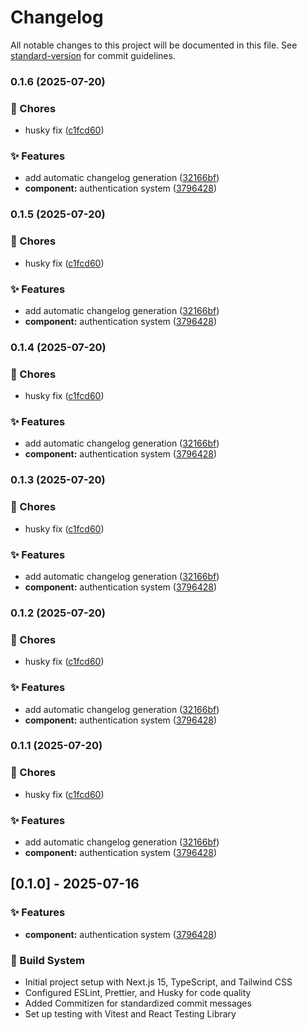 # Changelog

All notable changes to this project will be documented in this file. See [standard-version](https://github.com/conventional-changelog/standard-version) for commit guidelines.

### 0.1.6 (2025-07-20)


### 🔨 Chores

* husky fix ([c1fcd60](https://github.com/tanawat011/my-next-tools/commit/c1fcd609c6a4d5a75370ba9d3562a2556940e792))


### ✨ Features

* add automatic changelog generation ([32166bf](https://github.com/tanawat011/my-next-tools/commit/32166bf0c45e77d41160856c6d8e73103591240a))
* **component:** authentication system ([3796428](https://github.com/tanawat011/my-next-tools/commit/3796428d716c6b45a0242d464f1c2247ae68c034))

### 0.1.5 (2025-07-20)

### 🔨 Chores

- husky fix ([c1fcd60](https://github.com/tanawat011/my-next-tools/commit/c1fcd609c6a4d5a75370ba9d3562a2556940e792))

### ✨ Features

- add automatic changelog generation ([32166bf](https://github.com/tanawat011/my-next-tools/commit/32166bf0c45e77d41160856c6d8e73103591240a))
- **component:** authentication system ([3796428](https://github.com/tanawat011/my-next-tools/commit/3796428d716c6b45a0242d464f1c2247ae68c034))

### 0.1.4 (2025-07-20)

### 🔨 Chores

- husky fix ([c1fcd60](https://github.com/tanawat011/my-next-tools/commit/c1fcd609c6a4d5a75370ba9d3562a2556940e792))

### ✨ Features

- add automatic changelog generation ([32166bf](https://github.com/tanawat011/my-next-tools/commit/32166bf0c45e77d41160856c6d8e73103591240a))
- **component:** authentication system ([3796428](https://github.com/tanawat011/my-next-tools/commit/3796428d716c6b45a0242d464f1c2247ae68c034))

### 0.1.3 (2025-07-20)

### 🔨 Chores

- husky fix ([c1fcd60](https://github.com/tanawat011/my-next-tools/commit/c1fcd609c6a4d5a75370ba9d3562a2556940e792))

### ✨ Features

- add automatic changelog generation ([32166bf](https://github.com/tanawat011/my-next-tools/commit/32166bf0c45e77d41160856c6d8e73103591240a))
- **component:** authentication system ([3796428](https://github.com/tanawat011/my-next-tools/commit/3796428d716c6b45a0242d464f1c2247ae68c034))

### 0.1.2 (2025-07-20)

### 🔨 Chores

- husky fix ([c1fcd60](https://github.com/tanawat011/my-next-tools/commit/c1fcd609c6a4d5a75370ba9d3562a2556940e792))

### ✨ Features

- add automatic changelog generation ([32166bf](https://github.com/tanawat011/my-next-tools/commit/32166bf0c45e77d41160856c6d8e73103591240a))
- **component:** authentication system ([3796428](https://github.com/tanawat011/my-next-tools/commit/3796428d716c6b45a0242d464f1c2247ae68c034))

### 0.1.1 (2025-07-20)

### 🔨 Chores

- husky fix ([c1fcd60](https://github.com/tanawat011/my-next-tools/commit/c1fcd609c6a4d5a75370ba9d3562a2556940e792))

### ✨ Features

- add automatic changelog generation ([32166bf](https://github.com/tanawat011/my-next-tools/commit/32166bf0c45e77d41160856c6d8e73103591240a))
- **component:** authentication system ([3796428](https://github.com/tanawat011/my-next-tools/commit/3796428d716c6b45a0242d464f1c2247ae68c034))

## [0.1.0] - 2025-07-16

### ✨ Features

- **component:** authentication system ([3796428](https://github.com/tanawat011/my-next-tools/commit/3796428d716c6b45a0242d464f1c2247ae68c034))

### 🔧 Build System

- Initial project setup with Next.js 15, TypeScript, and Tailwind CSS
- Configured ESLint, Prettier, and Husky for code quality
- Added Commitizen for standardized commit messages
- Set up testing with Vitest and React Testing Library
